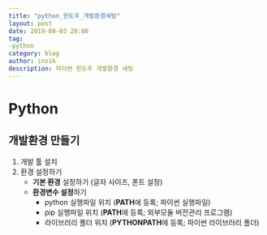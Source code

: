 ```yaml
---
title: "python_윈도우_개발환경세팅"
layout: post
date: 2019-08-03 20:00
tag:
-python
category: blog
author: insik
description: 파이썬 윈도우 개발환경 세팅
---
```


# Python

## 개발환경 만들기

1. 개발 툴 설치
2. 환경 설정하기
   - **기본 환경** 설정하기 (글자 사이즈, 폰트 설정)
   - **환경변수 설정**하기 
     - python 실행파일 위치 (**PATH**에 등록; 파이썬 실행파일)
     - pip 실행파일 위치    (**PATH**에 등록; 외부모듈 버전관리 프로그램)
     - 라이브러리 폴더 위치  (**PYTHONPATH**에 등록; 파이썬 라이브러리 폴더)



